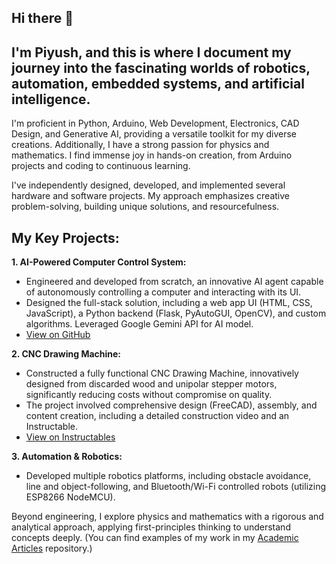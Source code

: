 ## Hi there 👋
I'm Piyush, and this is where I document my journey into the fascinating worlds of robotics, automation, embedded systems, and artificial intelligence.
---

I'm proficient in Python, Arduino, Web Development, Electronics, CAD Design, and Generative AI, providing a versatile toolkit for my diverse creations. Additionally, I have a strong passion for physics and mathematics. I find immense joy in hands-on creation, from Arduino projects and coding to continuous learning.

I've independently designed, developed, and implemented several hardware and software projects. My approach emphasizes creative problem-solving, building unique solutions, and resourcefulness.

## My Key Projects:

**1. AI-Powered Computer Control System:**
 - Engineered and developed from scratch, an innovative AI agent capable of autonomously controlling a computer and interacting with its UI.
 - Designed the full-stack solution, including a web app UI (HTML, CSS, JavaScript), a Python backend (Flask, PyAutoGUI, OpenCV), and custom algorithms. Leveraged Google Gemini API for AI model.
 - [View on GitHub](https://github.com/piyush-suteri/Autonomous-AI-Agent)

**2. CNC Drawing Machine:**
 - Constructed a fully functional CNC Drawing Machine, innovatively designed from discarded wood and unipolar stepper motors, significantly reducing costs without compromise on quality.
 - The project involved comprehensive design (FreeCAD), assembly, and content creation, including a detailed construction video and an Instructable.
 - [View on Instructables](https://www.instructables.com/DIY-CNC-Drawing-Machine-With-Arduino-and-28byj-48-/)

**3. Automation & Robotics:**
 - Developed multiple robotics platforms, including obstacle avoidance, line and object-following, and Bluetooth/Wi-Fi controlled robots (utilizing ESP8266 NodeMCU).

Beyond engineering, I explore physics and mathematics with a rigorous and analytical approach, applying first-principles thinking to understand concepts deeply. (You can find examples of my work in my [Academic Articles](https://github.com/piyush-suteri/Academic-Articles) repository.)
